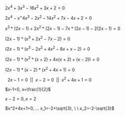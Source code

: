 $2x^4+3x^3-16x^2+3x+2=0$

$2x^4-x^+4x^3-2x^2-14x^2+7x-4x+2=0$

$x^3*(2x-1)+2x^2*(2x-1)-7x*(2x-1)-2(2x-1)=0$

$(2x-1)*(x^3+2x^2-7x-2)=0$

$(2x-1)*(x^3-2x^2+4x^2-8x+x-2)=0$

$(2x-1)*(x^2 * (x+2) + 4x(x+2)+(x-2))=0$

$(2x-1) * (x-2) * (x^2+4x+1)=0$

$\ \ 2x-1=0\ \  || \ \ x-2=0\ \  || \ \ x^2+4x+1=0$



$x-1=0, x=\frac{1}{2}$

$x-2=0, x=2$

$x^2+4x+1=0, ... x_1=-2+\sqrt{3}, \ \ x_2=-2-\sqrt{3}$

